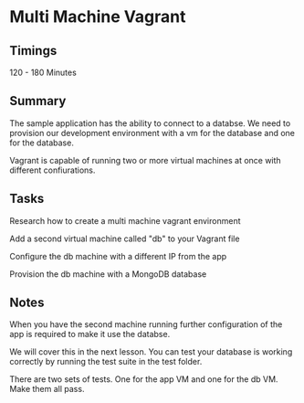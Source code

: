 # Multi Machine Vagrant
## Timings
120 - 180 Minutes
## Summary
<p> The sample application has the ability to connect to a databse. We need to provision our development environment with a vm for the database and one for the database.

Vagrant is capable of running two or more virtual machines at once with different confiurations.

## Tasks

Research how to create a multi machine vagrant environment

Add a second virtual machine called "db" to your Vagrant file

Configure the db machine with a different IP from the app

Provision the db machine with a MongoDB database

## Notes

When you have the second machine running further configuration of the app is required to make it use the databse.

We will cover this in the next lesson.
You can test your database is working correctly by running the test suite in the test folder.

There are two sets of tests. One for the app VM and one for the db VM. Make them all pass.
